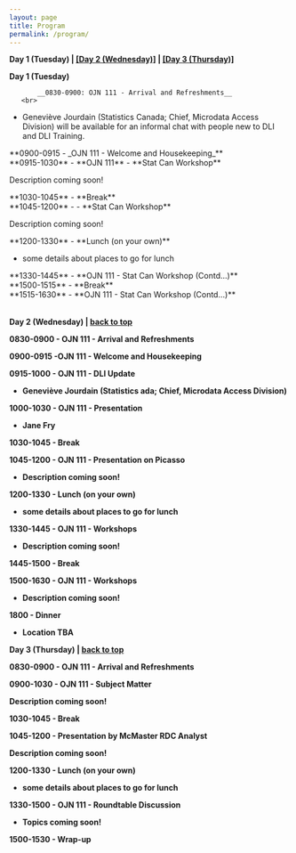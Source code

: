 ```yaml
---
layout: page
title: Program
permalink: /program/
---
```


<p><b><a name="day-one">Day 1 (Tuesday)</a> | <a href="#day-two">[Day 2 (Wednesday)]</a> | <a href="#day-three">[Day 3 (Thursday)]</a></b>
</p>

<p>
<b>Day 1 (Tuesday)</b><p>
	
<table class="one">
 <thead>
    <tr>
    </tr>
 </thead>
<tbody>
   <tr>
	   
		   __0830-0900: OJN 111 - Arrival and Refreshments__
	   <br>

- Geneviève Jourdain (Statistics Canada; Chief, Microdata Access Division) will be available for an informal chat with people new to DLI and DLI Training.
</tr>

<tr>
	**0900-0915 - <a name="1-2">_OJN 111 - Welcome and Housekeeping_**</a><br>

</tr>	

<tr>
**0915-1030** - <a name="1-3">**OJN 111** - <a name="1-3">**Stat Can Workshop**</a><br>
	
Description coming soon!
</tr>	

<tr>
**1030-1045** - <a name="1-4">**Break**</a><br>
</tr>

<tr>
**1045-1200** - <a name="1-5"> - **Stat Can Workshop**</a><br>

Description coming soon!
</tr>

<tr>
**1200-1330** - <a name="1-6">**Lunch (on your own)**</a><br>

- some details about places to go for lunch
</tr>

<tr>
**1330-1445** - <a name="1-7a">**OJN 111 - Stat Can Workshop (Contd...)**</a><br>
</tr>

<tr>
**1500-1515** - <a name="1-8">**Break**</a><br>
</tr>

<tr>
**1515-1630** - <a name="1-9">**OJN 111 - Stat Can Workshop (Contd...)**</a><br>
</tr>

</tbody>
</table>


<p><b><a name="day-two">Day 2 (Wednesday)</a> | <a href="#day-one">back to top</a></b></p>

<p>

<b>0830-0900 - <a name="2-1"><b>OJN 111 - Arrival and Refreshments</a></b>
<p>

<b>0900-0915 -<a name="2-2"><b>OJN 111 - Welcome and Housekeeping</a></b>
<p>

<b>0915-1000 - <a name="2-3"><b>OJN 111 - DLI Update</a></b><br>
	
- Geneviève Jourdain (Statistics ada; Chief, Microdata Access Division)
<p>

<b>1000-1030 - <a name="2-4"><b>OJN 111 - Presentation</a></b><br>

- Jane Fry
<p>

<b>1030-1045 - <a name="2-5"><b>Break</a></b>
<p>

<b>1045-1200 - <a name="2-6"><b>OJN 111 - Presentation on Picasso</a></b><br>

- Description coming soon!
<p>

<b>1200-1330 - <a name="2-7"><b>Lunch (on your own)</a></b><br>

- some details about places to go for lunch
<p>

<b>1330-1445 - <a name="2-8"><b>OJN 111 - Workshops</a></b><br>

- Description coming soon!
<p>

<b>1445-1500 - <a name="2-9"><b>Break</a></b>
<p>

<b>1500-1630 - <a name="2-10"><b>OJN 111 -  Workshops</a></b><br>

- Description coming soon!
<p>

<b>1800 - <a name="2-11"> Dinner</a></b><br>

- Location TBA
<p>

<p><a name="day-three"><b>Day 3 (Thursday)</a> | <a href="#day-one">back to top</a></b></p>
<p>

<p>

<b>0830-0900 - <a name="3-1"><b>OJN 111 - Arrival and Refreshments</a></b>
<p>

<b>0900-1030 - <a name="3-2"><b>OJN 111 - Subject Matter</a></b><br>
	
Description coming soon!
<p>

<b>1030-1045 - <a name="3-3"><b>Break</a></b>
<p>

<b>1045-1200 - <a name="3-4"><b>Presentation by McMaster RDC Analyst</a></b><br>

Description coming soon!
<p>

<b>1200-1330 - <a name="3-5"><b>Lunch (on your own)</a></b><br>

- some details about places to go for lunch
<p>

<b>1330-1500 - <a name="3-6"><b>OJN 111 - Roundtable Discussion</a></b><br>

- Topics coming soon!
<p>

<b>1500-1530 - <a name="3-7"><b>Wrap-up</a></b>


